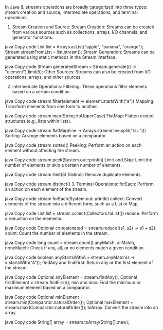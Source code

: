 In Java 8, streams operations are broadly categorized into three types: stream creation and source, intermediate operations, and terminal operations.

1. Stream Creation and Source:
Stream Creation: Streams can be created from various sources such as collections, arrays, I/O channels, and generator functions.

java
Copy code
List<String> list = Arrays.asList("apple", "banana", "orange");
Stream<String> streamFromList = list.stream();
Stream Generation: Streams can be generated using static methods in the Stream interface.

java
Copy code
Stream<String> generatedStream = Stream.generate(() -> "element").limit(5);
Other Sources: Streams can also be created from I/O operations, arrays, and other sources.

2. Intermediate Operations:
Filtering: These operations filter elements based on a certain condition.

java
Copy code
stream.filter(element -> element.startsWith("a"))
Mapping: Transform elements from one form to another.

java
Copy code
stream.map(String::toUpperCase)
FlatMap: Flatten nested structures (e.g., lists within lists).

java
Copy code
stream.flatMap(line -> Arrays.stream(line.split("\\s+")))
Sorting: Arrange elements based on a comparator.

java
Copy code
stream.sorted()
Peeking: Perform an action on each element without affecting the stream.

java
Copy code
stream.peek(System.out::println)
Limit and Skip: Limit the number of elements or skip a certain number of elements.

java
Copy code
stream.limit(5)
Distinct: Remove duplicate elements.

java
Copy code
stream.distinct()
3. Terminal Operations:
forEach: Perform an action on each element of the stream.

java
Copy code
stream.forEach(System.out::println)
collect: Convert elements of the stream into a different form, such as a List or Map.

java
Copy code
List<String> list = stream.collect(Collectors.toList())
reduce: Perform a reduction on the elements.

java
Copy code
Optional<String> concatenated = stream.reduce((s1, s2) -> s1 + s2);
count: Count the number of elements in the stream.

java
Copy code
long count = stream.count()
anyMatch, allMatch, noneMatch: Check if any, all, or no elements match a given condition.

java
Copy code
boolean anyStartsWithA = stream.anyMatch(s -> s.startsWith("A"));
findAny and findFirst: Return any or the first element of the stream.

java
Copy code
Optional<String> anyElement = stream.findAny();
Optional<String> firstElement = stream.findFirst();
min and max: Find the minimum or maximum element based on a comparator.

java
Copy code
Optional<String> minElement = stream.min(Comparator.naturalOrder());
Optional<String> maxElement = stream.max(Comparator.naturalOrder());
toArray: Convert the stream into an array.

java
Copy code
String[] array = stream.toArray(String[]::new);
